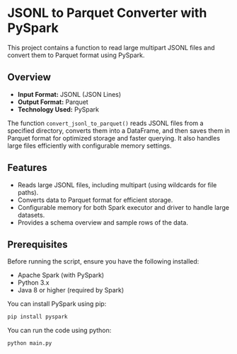 # JSONL to Parquet Converter with PySpark

This project contains a function to read large multipart JSONL files and convert them to Parquet format using PySpark.

## Overview

- **Input Format:** JSONL (JSON Lines)
- **Output Format:** Parquet
- **Technology Used:** PySpark

The function `convert_jsonl_to_parquet()` reads JSONL files from a specified directory, converts them into a DataFrame, and then saves them in Parquet format for optimized storage and faster querying. It also handles large files efficiently with configurable memory settings.

## Features

- Reads large JSONL files, including multipart (using wildcards for file paths).
- Converts data to Parquet format for efficient storage.
- Configurable memory for both Spark executor and driver to handle large datasets.
- Provides a schema overview and sample rows of the data.

## Prerequisites

Before running the script, ensure you have the following installed:

- Apache Spark (with PySpark)
- Python 3.x
- Java 8 or higher (required by Spark)
  
You can install PySpark using pip:

```bash
pip install pyspark
```

You can run the code using python:

```bash
python main.py
```

